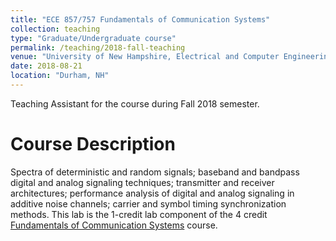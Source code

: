 ```yaml
---
title: "ECE 857/757 Fundamentals of Communication Systems"
collection: teaching
type: "Graduate/Undergraduate course"
permalink: /teaching/2018-fall-teaching
venue: "University of New Hampshire, Electrical and Computer Engineering"
date: 2018-08-21
location: "Durham, NH"
---
```


Teaching Assistant for the course during Fall 2018 semester.

Course Description
======
Spectra of deterministic and random signals; baseband and bandpass digital and analog signaling techniques; transmitter and receiver architectures; performance analysis of digital and analog signaling in additive noise channels; carrier and symbol timing synchronization methods. This lab is the 1-credit lab component of the 4 credit [Fundamentals of Communication Systems](https://courses.unh.edu/class/202410/10584) course. 


